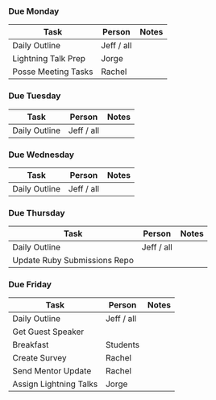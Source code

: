 ### Due Monday
| Task                      | Person        | Notes  
| --------------------------|---------------|-------|
| Daily Outline             | Jeff / all    |       |
| Lightning Talk Prep       | Jorge         |       |
| Posse Meeting Tasks       | Rachel        |       |


### Due Tuesday
| Task                   | Person        | Notes  
| -----------------------|---------------|-------|
| Daily Outline          | Jeff / all    |       |


### Due Wednesday
| Task                   | Person        | Notes  
| -----------------------|---------------|-------|
| Daily Outline          | Jeff / all    |       |


### Due Thursday
| Task                                  | Person        | Notes  
| --------------------------------------|---------------|-------|
| Daily Outline                         | Jeff / all    |       |
| Update Ruby Submissions Repo          |               |       |


### Due Friday
| Task                      | Person        | Notes  
| ------------------------- |---------------|-------|
| Daily Outline             | Jeff / all    |       |
| Get Guest Speaker         |               |       |
| Breakfast                 | Students      |       |
| Create Survey             | Rachel        |       |
| Send Mentor Update        | Rachel        |       |
| Assign Lightning Talks    | Jorge         |       |
